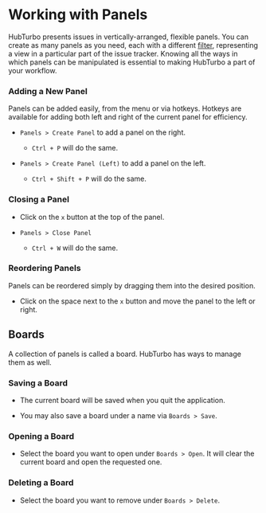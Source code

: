 # Working with Panels

HubTurbo presents issues in vertically-arranged, flexible panels. You can create as many panels as you need, each with a different [filter](Filtering-Issues.md), representing a view in a particular part of the issue tracker. Knowing all the ways in which panels can be manipulated is essential to making HubTurbo a part of your workflow.

### Adding a New Panel <a name="add"></a>

Panels can be added easily, from the menu or via hotkeys. Hotkeys are available for adding both left and right of the current panel for efficiency.

- `Panels > Create Panel` to add a panel on the right.
    - `Ctrl + P` will do the same.

- `Panels > Create Panel (Left)` to add a panel on the left.
    - `Ctrl + Shift + P` will do the same.

### Closing a Panel <a name="close"></a>

- Click on the `x` button at the top of the panel.

- `Panels > Close Panel`
    - `Ctrl + W` will do the same.

### Reordering Panels <a name="reorder"></a>

Panels can be reordered simply by dragging them into the desired position.

- Click on the space next to the `x` button and move the panel to the left or right.

## Boards

A collection of panels is called a board. HubTurbo has ways to manage them as well.

### Saving a Board

- The current board will be saved when you quit the application.

- You may also save a board under a name via `Boards > Save`.

### Opening a Board

- Select the board you want to open under `Boards > Open`. It will clear the current board and open the requested one.

### Deleting a Board

- Select the board you want to remove under `Boards > Delete`.